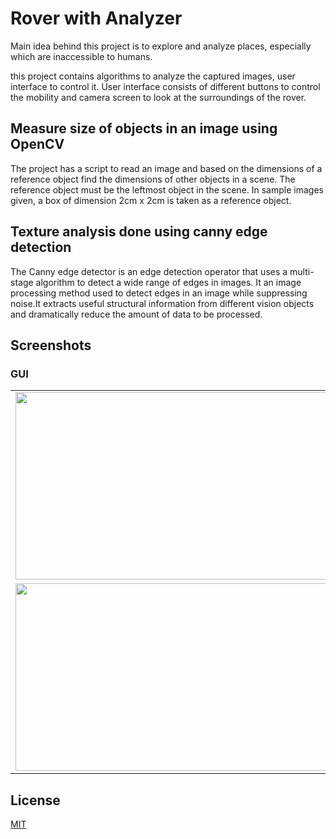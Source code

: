 
# Rover with Analyzer

Main idea behind this project is to explore and analyze places, especially which are inaccessible to humans.

this project contains algorithms to analyze the captured images, user interface to control it. 
User interface consists of different buttons to control the mobility and camera screen to look at the surroundings of the rover.

## Measure size of objects in an image using OpenCV 

The project has a script to read an image and based on the dimensions of a reference object find the dimensions of other objects in a scene. The reference object must be the leftmost object in the scene. In sample images given, a box of dimension 2cm x 2cm is taken as a reference object.

## Texture analysis done using canny edge detection 

The Canny edge detector is an edge detection operator that uses a multi-stage algorithm to detect a wide range of edges in images. It an image processing method used to detect edges in an image while suppressing noise.It extracts useful structural information from different vision objects and dramatically reduce the amount of data to be processed.

## Screenshots
### GUI


<table>

  <tr>
    <td valign="top"><img src="/screenshots/window1.png?raw=true"  width="500" height="300"></td>
   
  <td valign="top"><img src="/screenshots/window2.png?raw=true"  width="500" height="300"></td>

 </tr>
 
  <tr>
    <td valign="top"><img src="/screenshots/imgToAnalyze.JPG?raw=true"  width="500" height="300"></td>
  <td valign="top"><img src="/screenshots/result.png?raw=true"  width="500" height="300"></td>
 </tr>
 
 </table>










## License

[MIT](https://choosealicense.com/licenses/mit/)

  
